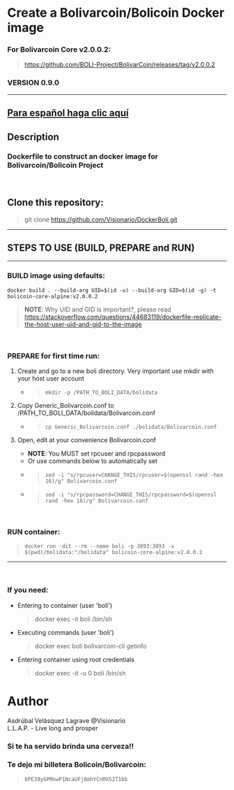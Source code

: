 # Create a Bolivarcoin/Bolicoin Docker image   
### For Bolivarcoin Core v2.0.0.2:
> https://github.com/BOLI-Project/BolivarCoin/releases/tag/v2.0.0.2    
 
### VERSION 0.9.0   
---   
## [Para español haga clic aquí](./README-es.md)

## Description  
### Dockerfile to construct an docker image for Bolivarcoin/Bolicoin Project    
<br />   

## Clone this repository:
> git clone https://github.com/Visionario/DockerBoli.git   
---

## **STEPS TO USE (BUILD, PREPARE and RUN)**  
---   
### **BUILD** image using defaults:   
```
docker build . --build-arg UID=$(id -u) --build-arg GID=$(id -g) -t bolicoin-core-alpine:v2.0.0.2
```   
> **NOTE**: Why UID and GID is important?, please read https://stackoverflow.com/questions/44683119/dockerfile-replicate-the-host-user-uid-and-gid-to-the-image    
<br />   

### **PREPARE** for first time run:   
1) Create and go to a new boli directory. Very important use mkdir with your host user account  
   * > ```mkdir -p /PATH_TO_BOLI_DATA/bolidata```    

2) Copy Generic_Bolivarcoin.conf to /PATH_TO_BOLI_DATA/bolidata/Bolivarcoin.conf  
    * > ```cp Generic_Bolivarcoin.conf ./bolidata/Bolivarcoin.conf```   

3) Open, edit at your convenience Bolivarcoin.conf
    * **NOTE**: You MUST set rpcuser and rpcpassword 
    * Or use commands below to automatically set
    * > ```sed -i "s/rpcuser=CHANGE_THIS/rpcuser=$(openssl rand -hex 16)/g" Bolivarcoin.conf```  
    * > ```sed -i "s/rpcpassword=CHANGE_THIS/rpcpassword=$(openssl rand -hex 16)/g" Bolivarcoin.conf```   
<br />   

### **RUN** container:   
> ```docker run -dit --rm --name boli -p 3893:3893 -v $(pwd)/bolidata:"/bolidata" bolicoin-core-alpine:v2.0.0.2```   
---   
<br />   

### If you need:   
* Entering to container (user 'boli')   
   > docker exec -it boli /bin/sh   

 * Executing commands (user 'boli')    
   > docker exec boli bolivarcoin-cli getinfo    

 * Entering container using root credentials   
   > docker exec -it -u 0 boli /bin/sh  





# Author   
Asdrúbal Velásquez Lagrave @Visionario   
L.L.A.P. - Live long and prosper   

### Si te ha servido brinda una cerveza!!   
### Te dejo mi billetera Bolicoin/Bolivarcoin:   
> ```bPE39yGPMnwP1NcaUFj8mhYCnMX52T1bb```   

